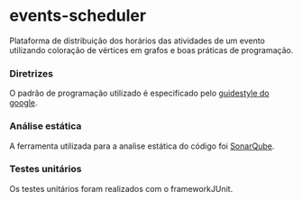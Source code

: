 # events-scheduler

Plataforma de distribuição dos horários das atividades de um evento utilizando coloração de vértices em grafos e boas práticas de programação.

### Diretrizes
O padrão de programação utilizado é especificado pelo [guidestyle do google](https://google.github.io/styleguide/javaguide.html).

### Análise estática
A ferramenta utilizada para a analise estática do código foi [SonarQube](https://sonarqube.org).

### Testes unitários
Os testes unitários foram realizados com o frameworkJUnit.
